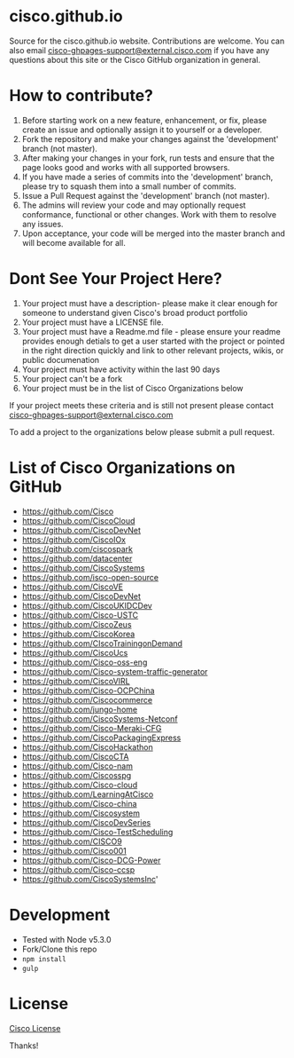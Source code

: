 cisco.github.io
===================

Source for the cisco.github.io website. Contributions are welcome.
You can also email cisco-ghpages-support@external.cisco.com if you have any questions about this site or the
Cisco GitHub organization in general.

How to contribute?
=====================

1. Before starting work on a new feature, enhancement, or fix, please create an issue and optionally assign it to yourself or a developer.
1. Fork the repository and make your changes against the 'development' branch (not master).
1. After making your changes in your fork, run tests and ensure that the page looks good and works with all supported browsers.
1. If you have made a series of commits into the 'development' branch, please try to squash them into a small number of commits.
1. Issue a Pull Request against the 'development' branch (not master).
1. The admins will review your code and may optionally request conformance, functional or other changes. Work with them to resolve any issues.
1. Upon acceptance, your code will be merged into the master branch and will become available for all.

Dont See Your Project Here?
===========================
1. Your project must have a description- please make it clear enough for someone to understand given Cisco's broad product portfolio
1. Your project must have a LICENSE file.
2. Your project must have a Readme.md file - please ensure your readme provides enough detials to get a user started with the project or pointed in the right direction quickly and link to other relevant projects, wikis, or public documenation
3. Your project must have activity within the last 90 days
4. Your project can't be a fork
5. Your project must be in the list of Cisco Organizations below

If your project meets these criteria and is still not present please contact cisco-ghpages-support@external.cisco.com

To add a project to the organizations below please submit a pull request.

List of Cisco Organizations on GitHub
=========================================

- https://github.com/Cisco
- https://github.com/CiscoCloud
- https://github.com/CiscoDevNet
- https://github.com/CiscoIOx
- https://github.com/ciscospark
- https://github.com/datacenter
- https://github.com/CiscoSystems
- https://github.com/isco-open-source
- https://github.com/CiscoVE
- https://github.com/CiscoDevNet
- https://github.com/CiscoUKIDCDev
- https://github.com/Cisco-USTC
- https://github.com/CiscoZeus
- https://github.com/CiscoKorea
- https://github.com/CIscoTrainingonDemand
- https://github.com/CiscoUcs
- https://github.com/Cisco-oss-eng
- https://github.com/Cisco-system-traffic-generator
- https://github.com/CiscoVIRL
- https://github.com/Cisco-OCPChina
- https://github.com/Ciscocommerce
- https://github.com/jungo-home
- https://github.com/CiscoSystems-Netconf
- https://github.com/Cisco-Meraki-CFG
- https://github.com/CiscoPackagingExpress
- https://github.com/CiscoHackathon
- https://github.com/CiscoCTA
- https://github.com/Cisco-nam
- https://github.com/Ciscosspg
- https://github.com/Cisco-cloud
- https://github.com/LearningAtCisco
- https://github.com/Cisco-china
- https://github.com/Ciscosystem
- https://github.com/CiscoDevSeries
- https://github.com/Cisco-TestScheduling
- https://github.com/CISCO9
- https://github.com/Cisco001
- https://github.com/Cisco-DCG-Power
- https://github.com/Cisco-ccsp
- https://github.com/CiscoSystemsInc'

Development
===========

* Tested with Node v5.3.0
* Fork/Clone this repo
* `npm install`
* `gulp`

License
=======

[Cisco License](LICENSE)

Thanks!
